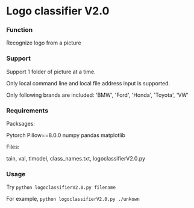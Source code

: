 # Logo classifier V2.0

### Function

Recognize logo from a picture 

### Support

Support 1 folder of picture at a time.

Only local command line and local file address input is supported.

Only following brands are included:
'BMW', 'Ford', 'Honda', 'Toyota', 'VW'

### Requirements

Packsages:

Pytorch
Pillow==8.0.0
numpy 
pandas 
matplotlib

Files:

tain, val, tlmodel, class_names.txt, logoclassifierV2.0.py


### Usage

Try `python logoclassifierV2.0.py filename`

For example, `python logoclassifierV2.0.py ./unkown`

